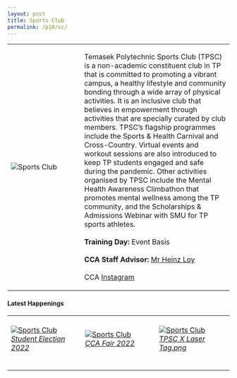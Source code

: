 ```yaml
---
layout: post
title: Sports Club
permalink: /p10/sc/
---
```

<div>
    <table>
        <tr>
            <td style="width:33%"><image src="/images/CCA_sc.jpg" style="display:block;margin-left:auto;margin-right:auto;" alt="Sports Club"></image></td>
            <td>
                <p>
                    Temasek Polytechnic Sports Club (TPSC) is a non-academic constituent club in TP that is committed to promoting a vibrant campus, a healthy lifestyle and community bonding through a wide array of physical activities. It is an inclusive club that believes in empowerment through activities that are specially curated by club members. TPSC’s flagship programmes include the Sports & Health Carnival and Cross-Country. Virtual events and workout sessions are also introduced to keep TP students engaged and safe during the pandemic. Other activities organised by TPSC include the Mental Health Awareness Climbathon that promotes mental wellness among the TP community, and the Scholarships & Admissions Webinar with SMU for TP sports athletes.<br>
                    <br>
                    <b>Training Day:</b> Event Basis<br>
                    <br>
                    <b>CCA Staff Advisor:</b> <a href="mailto:Heinz_LOY@tp.edu.sg">Mr Heinz Loy</a><br>
                    <br>
                    CCA <a href="https://www.instagram.com/tp_sportsclub">Instagram</a>
                </p>
            </td>
        </tr>
    </table>
</div>

#### Latest Happenings

<div>
    <table>
        <tr>
            <td style="width:33%"><br>
                <a href="https://www.instagram.com/p/CdZrsNoJTVr/">
                    <image src="/images/P10/SPORTS CLUB_Student Election 2022.png" style="display:block;margin-left:auto;margin-right:auto;" alt="Sports Club">
                    <h6 style="margin-top:0%">Student Election 2022</h6>
                    </image>
                </a>
            </td>
            <td style="width:33%"><br>
                <a href="https://www.instagram.com/p/CcoZKjQv7WB/">
                    <image src="/images/P10/SPORTS CLUB_CCA Fair 2022.png" style="display:block;margin-left:auto;margin-right:auto;" alt="Sports Club">
                    <h6 style="margin-top:0%">CCA Fair 2022</h6>
                    </image>
                </a>
            </td>
            <td style="width:33%"><br>
                <a href="https://www.instagram.com/p/CbKiSnppwgj/">
                    <image src="/images/P10/SPORTS CLUB_TPSC X Laser Tag.png" style="display:block;margin-left:auto;margin-right:auto;" alt="Sports Club">
                    <h6 style="margin-top:0%">TPSC X Laser Tag.png</h6>    
                    </image>
                </a>
            </td>
        </tr>
    </table>
</div>